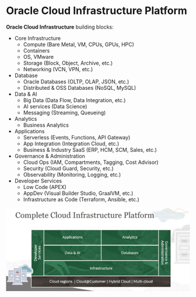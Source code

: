 # Oracle Cloud Infrastructure Platform

**Oracle Cloud Infrastructure** building blocks:
- Core Infrastructure
	- Compute (Bare Metal, VM, CPUs, GPUs, HPC)
	- Containers
	- OS, VMware
	- Storage (Block, Object, Archive, etc.)
	- Networking (VCN, VPN, etc.)
- Database 
	- Oracle Databases (OLTP, OLAP, JSON, etc.)
	- Distributed & OSS Databases (NoSQL, MySQL)
- Data & AI 
	- Big Data (Data Flow, Data Integration, etc.)
	- AI services (Data Science)
	- Messaging (Streaming, Queueing)
- Analytics 
	- Business Analytics
- Applications 
	- Serverless (Events, Functions, API Gateway)
	- App Integration (Integration Cloud, etc.)
	- Business & Industry SaaS (ERP, HCM, SCM, Sales, etc.)
- Governance & Administration
	- Cloud Ops (IAM, Compartments, Tagging, Cost Advisor)
	- Security (Cloud Guard, Security, etc.)
	- Observability (Monitoring, Logging, etc.)
- Developer Services
	- Low Code (APEX)
	- AppDev (Visual Builder Studio, GraalVM, etc.)
	- Infrastructure as Code (Terraform, Ansible, etc.)

![OCI Platform](../images/oci_platform.jpg)

